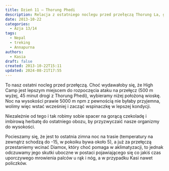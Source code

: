 ```yaml
---
title: Dzień 11 – Thorung Phedi
description: Relacja z ostatniego noclegu przed przełęczą Thorung La, gdzie Kasia i Michał przygotowują się do wspinaczki na wysokości prawie 5000 m npm. Opisują swoje odczucia związane z aklimatyzacją oraz plany na nadchodzący dzień.
date: 2013-10-22
categories:
  - Azja 13/14
tags:
  - Nepal
  - treking
  - Annapurna
authors:
  - Kasia
draft: false
created: 2013-10-22T15:11
updated: 2024-08-21T17:55
---
```

To nasz ostatni nocleg przed przełęczą. Choć wydawałoby się, że High Camp jest lepszym miejscem do rozpoczęcia ataku na przełęcz (500 m wyżej, 45 minut drogi z Thorung Phedi), wybieramy niżej położoną wioskę. Noc na wysokości prawie 5000 m npm z pewnością nie byłaby przyjemna, wolimy więc wstać wcześniej i zacząć wspinaczkę w lepszej kondycji.

Niezależnie od tego i tak robimy sobie spacer na gorącą czekoladę i imbirową herbatę do ostatniego obozu, by przyzwyczaić nasze organizmy do wysokości.

Pocieszamy się, że jest to ostatnia zimna noc na trasie (temperatury na zewnątrz schodzą do -15, w pokoiku bywa około 5), a już za przełęczą przestaniemy wcinać Diamox, który choć pomaga w aklimatyzacji, to jednak odczuwamy jego skutki uboczne w postaci pojawiającego się co jakiś czas uporczywego mrowienia palców u rąk i nóg, a w przypadku Kasi nawet policzków.